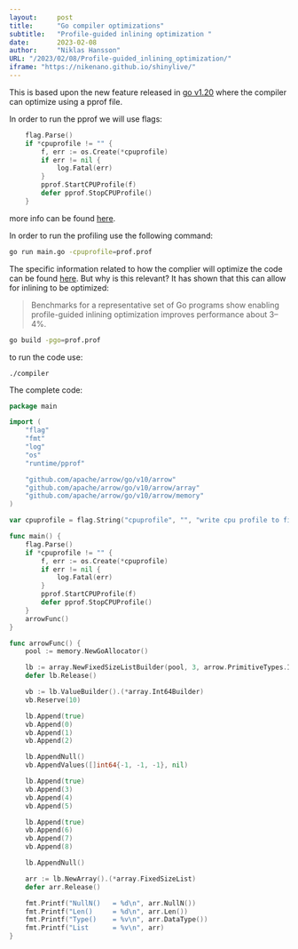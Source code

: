 ```yaml
---
layout:     post 
title:      "Go compiler optimizations"
subtitle:   "Profile-guided inlining optimization "
date:       2023-02-08
author:     "Niklas Hansson"
URL: "/2023/02/08/Profile-guided_inlining_optimization/"
iframe: "https://nikenano.github.io/shinylive/"
---
```



This is based upon the new feature released in [go v1.20](https://tip.golang.org/doc/go1.20) where the compiler can optimize using a pprof file. 

In order to run the pprof we will use flags: 

```go
    flag.Parse()
    if *cpuprofile != "" {
        f, err := os.Create(*cpuprofile)
        if err != nil {
            log.Fatal(err)
        }
        pprof.StartCPUProfile(f)
        defer pprof.StopCPUProfile()
    }
```

more info can be found [here](https://go.dev/blog/pprof). 

In order to run the profiling use the following command: 

```bash
go run main.go -cpuprofile=prof.prof
```

The specific information related to how the complier will optimize the code can be found [here](https://tip.golang.org/doc/go1.20#compiler). But why is this relevant? It has shown that this can allow for inlining to be optimized: 

> Benchmarks for a representative set of Go programs show enabling profile-guided inlining optimization improves performance about 3–4%.
> 

```bash
go build -pgo=prof.prof
```

to run the code use: 

```
./compiler
```

The complete code: 



```go
package main

import (
	"flag"
	"fmt"
	"log"
	"os"
	"runtime/pprof"

	"github.com/apache/arrow/go/v10/arrow"
	"github.com/apache/arrow/go/v10/arrow/array"
	"github.com/apache/arrow/go/v10/arrow/memory"
)

var cpuprofile = flag.String("cpuprofile", "", "write cpu profile to file")

func main() {
	flag.Parse()
	if *cpuprofile != "" {
		f, err := os.Create(*cpuprofile)
		if err != nil {
			log.Fatal(err)
		}
		pprof.StartCPUProfile(f)
		defer pprof.StopCPUProfile()
	}
	arrowFunc()
}

func arrowFunc() {
	pool := memory.NewGoAllocator()

	lb := array.NewFixedSizeListBuilder(pool, 3, arrow.PrimitiveTypes.Int64)
	defer lb.Release()

	vb := lb.ValueBuilder().(*array.Int64Builder)
	vb.Reserve(10)

	lb.Append(true)
	vb.Append(0)
	vb.Append(1)
	vb.Append(2)

	lb.AppendNull()
	vb.AppendValues([]int64{-1, -1, -1}, nil)

	lb.Append(true)
	vb.Append(3)
	vb.Append(4)
	vb.Append(5)

	lb.Append(true)
	vb.Append(6)
	vb.Append(7)
	vb.Append(8)

	lb.AppendNull()

	arr := lb.NewArray().(*array.FixedSizeList)
	defer arr.Release()

	fmt.Printf("NullN()   = %d\n", arr.NullN())
	fmt.Printf("Len()     = %d\n", arr.Len())
	fmt.Printf("Type()    = %v\n", arr.DataType())
	fmt.Printf("List      = %v\n", arr)
}
```